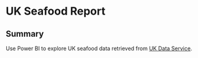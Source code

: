 # UK Seafood Report

## Summary 
Use Power BI to explore UK seafood data retrieved from [UK Data Service](https://reshare.ukdataservice.ac.uk/856955/).
